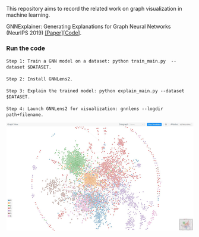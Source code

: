 This repository aims to record the related work on graph visualization in machine learning.

GNNExplainer: Generating Explanations for Graph Neural Networks (NeurIPS 2019) [[Paper]](https://arxiv.org/pdf/1903.03894.pdf)[[Code]](https://github.com/RexYing/gnn-model-explainer).

### Run the code

```
Step 1: Train a GNN model on a dataset: python train_main.py  --dataset $DATASET.

Step 2: Install GNNLens2.

Step 3: Explain the trained model: python explain_main.py --dataset $DATASET.

Step 4: Launch GNNLens2 for visualization: gnnlens --logdir path+filename.
```
![](https://github.com/HuiHu1/Graph-Visualization/blob/main/Cora.JPG)
